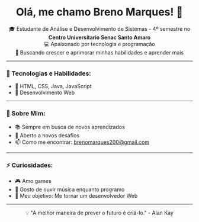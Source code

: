 <h1 align="center">Olá, me chamo Breno Marques! 👋</h1>

<p align="center">
🎓 Estudante de Análise e Desenvolvimento de Sistemas - 4º semestre no <strong> Centro Universitario Senac Santo Amaro</strong><br>
💻 Apaixonado por tecnologia e programação<br>
🚀 Buscando crescer e aprimorar minhas habilidades e aprender mais
</p>

---

### 🚀 Tecnologias e Habilidades:
- 🔹 HTML, CSS, Java, JavaScript
- 🔹 Desenvolvimento Web

---

### 📌 Sobre Mim:
- 📚 Sempre em busca de novos aprendizados
- 🤝 Aberto a novos desafios
- 📫 Como me encontrar: brenomarques200@gmail.com 

---

### ⚡ Curiosidades:
- 🎮 Amo games 
- 🎵 Gosto de ouvir música enquanto programo
- 🚀 Meu objetivo: Me tornar um desenvolvedor Web

---

<p align="center">
💡 "A melhor maneira de prever o futuro é criá-lo." - Alan Kay
</p>
